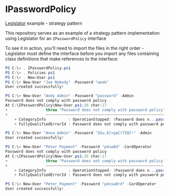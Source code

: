 # IPasswordPolicy
[Legislator](https://github.com/IISResetMe/Legislator) example - strategy pattern

This repository serves as an example of a strategy pattern implementation using Legislator for an `IPasswordPolicy` interface

To see it in action, you'll need to import the files in the right order - Legislator must define the interface before you import any files containing class definitions that make references to the interface:

```powershell
PS C:\> . IPasswordPolicy.ps1
PS C:\> . Policies.ps1
PS C:\> . New-User.ps1
PS C:\> New-User "Joe Nobody" -Password "weak"
User created successfully!

PS C:\> New-User "Andy Admin" -Password "password" -Admin
Password does not comply with password policy
At C:\IPasswordPolicy\New-User.ps1:26 char:17
+                 throw "Password does not comply with password policy"
+                 ~~~~~~~~~~~~~~~~~~~~~~~~~~~~~~~~~~~~~~~~~~~~~~~~~~~~~
    + CategoryInfo          : OperationStopped: (Password does n...password policy:String) [], RuntimeException
    + FullyQualifiedErrorId : Password does not comply with password policy

PS C:\> New-User "Anna Admin" -Password "2Gu,8[<ppC(fZQ7~" -Admin
User created successfully!

PS C:\> New-User "Peter Payment" -Password "p4sw0d" -CardOperator
Password does not comply with password policy
At C:\IPasswordPolicy\New-User.ps1:26 char:17
+                 throw "Password does not comply with password policy"
+                 ~~~~~~~~~~~~~~~~~~~~~~~~~~~~~~~~~~~~~~~~~~~~~~~~~~~~~
    + CategoryInfo          : OperationStopped: (Password does n...password policy:String) [], RuntimeException
    + FullyQualifiedErrorId : Password does not comply with password policy

PS C:\> New-User "Peter Payment" -Password "p4ssw0rd" -CardOperator
User created successfully!

```
